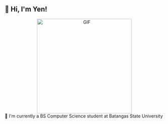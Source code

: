 ## 🪻 Hi, I'm Yen!

<div align="center">
  <img src="https://github.com/Anmol-Baranwal/Cool-GIFs-For-GitHub/assets/74038190/231375ce-58a3-4c3b-85c8-44ea51d1318f" alt="GIF" width="300" />
</div>
🪻 I'm currently a BS Computer Science student at Batangas State University
